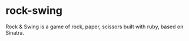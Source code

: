 rock-swing
==========

Rock &amp; Swing is a game of rock, paper, scissors built with ruby, based on Sinatra.
